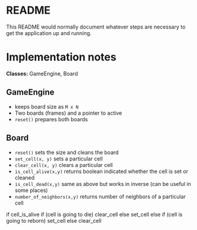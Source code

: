 # README

This README would normally document whatever steps are necessary to get the
application up and running.

Implementation notes
=====================

**Classes:** GameEngine, Board


GameEngine
-----------
- keeps board size as `M x N`
- Two boards (frames) and a pointer to active
- `reset()` prepares both boards

  

Board
--------
- `reset()` sets the size and cleans the board
- `set_cell(x, y)` sets a particular cell
- `clear_cell(x, y)` clears a particular cell
- `is_cell_alive(x,y)` returns boolean indicated whether the cell is set or cleaned
- `is_cell_dead(x,y)` same as above but works in inverse (can be useful in some
   places)
- `number_of_neighbors(x,y)` returns number of neighbors of a particular cell
   
if cell_is_alive
    if (cell is going to die)
        clear_cell
    else set_cell
else
    if (cell is going to reborn)
        set_cell
    else clear_cell 
